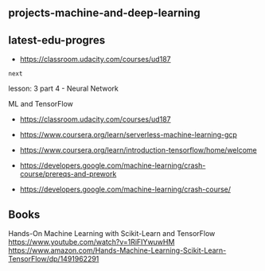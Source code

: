 ## projects-machine-and-deep-learning


## latest-edu-progres

* https://classroom.udacity.com/courses/ud187
```
next
```
lesson: 3 part 4 - Neural Network

ML and TensorFlow
* https://classroom.udacity.com/courses/ud187
* https://www.coursera.org/learn/serverless-machine-learning-gcp
* https://www.coursera.org/learn/introduction-tensorflow/home/welcome 

* https://developers.google.com/machine-learning/crash-course/prereqs-and-prework 
* https://developers.google.com/machine-learning/crash-course/

## Books
Hands-On Machine Learning with Scikit-Learn and TensorFlow
https://www.youtube.com/watch?v=1RiFIYwuwHM
https://www.amazon.com/Hands-Machine-Learning-Scikit-Learn-TensorFlow/dp/1491962291 

